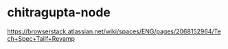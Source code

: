 # chitragupta-node
https://browserstack.atlassian.net/wiki/spaces/ENG/pages/2068152964/Tech+Spec+Tailf+Revamp

